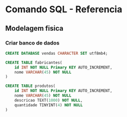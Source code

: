 # Comando SQL - Referencia
<!----------------------------------------------------------->

## Modelagem fisica

### Criar banco de dados
```sql
CREATE DATABASE vendas CHARACTER SET utf8mb4;

``` 

<!-- ------------------ -->

```sql
CREATE TABLE fabricantes(
    id INT NOT NULL Primary KEY AUTO_INCREMENT,
    nome VARCHAR(45) NOT NULL
)
```

<!--  -->

```sql
CREATE TABLE produtos(
    id INT NOT NULL Primary KEY AUTO_INCREMENT,
    nome VARCHAR(45) NOT NULL
    descricao TEXT(1000) NOT NULL,
    quantidade TINYINT(4) NOT NULL
)
```
